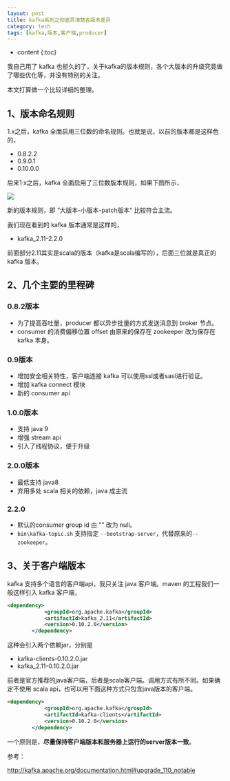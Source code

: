 ```yaml
---
layout: post
title: kafka系列之彻底弄清楚各版本差异
category: tech
tags: [kafka,版本,客户端,producer]
---
```


* content
{:toc}

我自己用了 kafka 也挺久的了，关于kafka的版本规则，各个大版本的升级究竟做了哪些优化等，并没有特别的关注。

本文打算做一个比较详细的整理。

## 1、版本命名规则

1.x之后，kafka 全面启用三位数的命名规则。也就是说，以前的版本都是这样色的，

* 0.8.2.2
* 0.9.0.1
* 0.10.0.0

后来1·x之后，kafka 全面启用了三位数版本规则，如果下图所示，

![](http://pony-maggie.github.io/assets/images/2019/tech/09/kafka-version/1.png)

新的版本规则，即 “大版本-小版本-patch版本“ 比较符合主流。

我们现在看到的 kafka 版本通常是这样的，
* kafka_2.11-2.2.0

前面部分2.11其实是scala的版本（kafka是scala编写的），后面三位就是真正的 kafka 版本。


## 2、几个主要的里程碑

### 0.8.2版本
* 为了提高吞吐量，producer 都以异步批量的方式发送消息到 broker 节点。
* consumer 的消费偏移位置 offset 由原来的保存在 zookeeper 改为保存在 kafka 本身。

### 0.9版本
* 增加安全相关特性，客户端连接 kafka 可以使用ssl或者sasl进行验证。
* 增加 kafka connect 模块
* 新的 consumer api 

### 1.0.0版本
* 支持 java 9
* 增强 stream api
* 引入了线程协议，便于升级

### 2.0.0版本
* 最低支持 java8
* 弃用多处 scala 相关的依赖，java 成主流

### 2.2.0
* 默认的consumer group id 由 "" 改为 null。
* `bin\kafka-topic.sh` 支持指定 `--bootstrap-server`，代替原来的`--zookeeper`。


## 3、关于客户端版本

kafka 支持多个语言的客户端api，我只关注 java 客户端。maven 的工程我们一般这样引入 kafka 客户端，

```xml
<dependency>
            <groupId>org.apache.kafka</groupId>
            <artifactId>kafka_2.11</artifactId>
            <version>0.10.2.0</version>
        </dependency>
```

这种会引入两个依赖jar，分别是
* kafka-clients-0.10.2.0.jar
* kafka_2.11-0.10.2.0.jar

前者是官方推荐的java客户端，后者是scala客户端。调用方式有所不同。如果确定不使用 scala api，也可以用下面这种方式只包含java版本的客户端。
```xml
<dependency>
            <groupId>org.apache.kafka</groupId>
            <artifactId>kafka-clients</artifactId>
            <version>0.10.2.0</version>
        </dependency>
```


一个原则是，**尽量保持客户端版本和服务器上运行的server版本一致**。

参考：

http://kafka.apache.org/documentation.html#upgrade_110_notable
